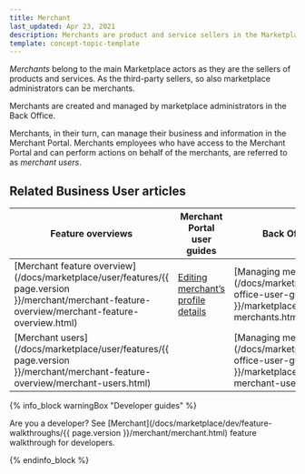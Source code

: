 ```yaml
---
title: Merchant
last_updated: Apr 23, 2021
description: Merchants are product and service sellers in the Marketplace.
template: concept-topic-template
---
```


*Merchants* belong to the main Marketplace actors as they are the sellers of products and services. As the third-party sellers, so also marketplace administrators can be merchants.

Merchants are created and managed by marketplace administrators in the Back Office. 

Merchants, in their turn, can manage their business and information in the Merchant Portal. Merchants employees who have access to the Merchant Portal and can perform actions on behalf of the merchants, are referred to as *merchant users*.

## Related Business User articles

|Feature overviews  |Merchant Portal user guides  |Back Office user guides |
|---------|---------|---------|
|[Merchant feature overview](/docs/marketplace/user/features/{{ page.version }}/merchant/merchant-feature-overview/merchant-feature-overview.html) | [Editing merchant’s profile details](/docs/marketplace/user/merchant-portal-user-guides/202106.0/profile/editing-merchants-profile-details.html) |[Managing merchants](/docs/marketplace/user/back-office-user-guides/{{ page.version }}/marketplace/merchants/managing-merchants.html)|
|[Merchant users](/docs/marketplace/user/features/{{ page.version }}/merchant/merchant-feature-overview/merchant-users.html)| | [Managing merchant users](/docs/marketplace/user/back-office-user-guides/{{ page.version }}/marketplace/merchants/managing-merchant-users.html)|

{% info_block warningBox "Developer guides" %}

Are you a developer? See [Merchant](/docs/marketplace/dev/feature-walkthroughs/{{ page.version }}/merchant/merchant.html) feature walkthrough for developers. 

{% endinfo_block %}
